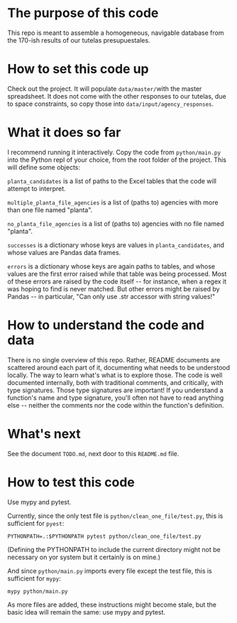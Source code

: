 # The purpose of this code

This repo is meant to assemble a homogeneous,
navigable database from the 170-ish results of our tutelas presupuestales.


# How to set this code up

Check out the project.
It will populate `data/master/`with the master spreadsheet.
It does not come with the other responses to our tutelas,
due to space constraints, so copy those into `data/input/agency_responses`.


# What it does so far

I recommend running it interactively.
Copy the code from `python/main.py` into the Python repl of your choice,
from the root folder of the project. This will define some objects:

`planta_candidates` is a list of paths to the Excel tables
that the code will attempt to interpret.

`multiple_planta_file_agencies` is a list of (paths to)
agencies with more than one file named "planta".

`no_planta_file_agencies` is a list of (paths to)
agencies with no file named "planta".

`successes` is a dictionary whose keys are values in `planta_candidates`,
and whose values are Pandas data frames.

`errors` is a dictionary whose keys are again paths to tables,
and whose values are the first error raised
while that table was being processed.
Most of these errors are raised by the code itself --
for instance, when a regex it was hoping to find is never matched.
But other errors might be raised by Pandas --
in particular, "Can only use .str accessor with string values!"


# How to understand the code and data

There is no single overview of this repo.
Rather, README documents are scattered around each part of it,
documenting what needs to be understood locally.
The way to learn what's what is to explore those.
The code is well documented internally,
both with traditional comments, and critically,
with type signatures. Those type signatures are important!
If you understand a function's name and type signature,
you'll often not have to read anything else --
neither the comments nor the code within the function's definition.


# What's next

See the document `TODO.md`, next door to this `README.md` file.


# How to test this code

Use mypy and pytest.

Currently, since the only test file is `python/clean_one_file/test.py`,
this is sufficient for `pyest`:
```
PYTHONPATH=.:$PYTHONPATH pytest python/clean_one_file/test.py
```

(Defining the PYTHONPATH to include the current directory
might not be necessary on yor system but it certainly is on mine.)

And since `python/main.py` imports every file except the test file,
this is sufficient for `mypy`:
```
mypy python/main.py
```

As more files are added, these instructions might become stale,
but the basic idea will remain the same:
use mypy and pytest.
